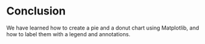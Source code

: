 # Conclusion

We have learned how to create a pie and a donut chart using Matplotlib, and how to label them with a legend and annotations.
